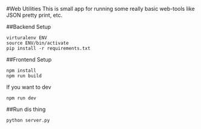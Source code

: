 #Web Utilities
This is small app for running some really basic web-tools like JSON pretty print, etc.

##Backend Setup

```
virturalenv ENV
source ENV/bin/activate
pip install -r requirements.txt
```

##Frontend Setup

```
npm install
npm run build
```

If you want to dev
```
npm run dev
```

##Run dis thing

```
python server.py
```


